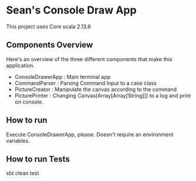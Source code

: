Sean's Console Draw App
=============
This project uses Core scala 2.13.6

## Components Overview
Here's an overview of the three different components that make this application.

- ConsoleDrawerApp : Main terminal app
- CommandParser : Parsing Command Input to a case class
- PictureCreator : Manipulate the canvas according to the command
- PicturePrinter : Changing Canvas(Array[Array[String]]) to a log and print on console. 

## How to run
Execute ConsoleDrawerApp, please. Doesn't require an environment variables.

## How to run Tests
sbt clean test